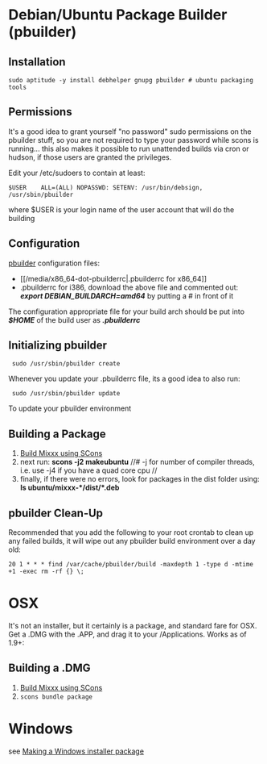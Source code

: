 # Debian/Ubuntu Package Builder (pbuilder)

## Installation

    sudo aptitude -y install debhelper gnupg pbuilder # ubuntu packaging tools

## Permissions

It's a good idea to grant yourself "no password" sudo permissions on the
pbuilder stuff, so you are not required to type your password while
scons is running... this also makes it possible to run unattended builds
via cron or hudson, if those users are granted the privileges.

Edit your /etc/sudoers to contain at least:

    $USER    ALL=(ALL) NOPASSWD: SETENV: /usr/bin/debsign, /usr/sbin/pbuilder

where $USER is your login name of the user account that will do the
building

## Configuration

[pbuilder](https://wiki.ubuntu.com/PbuilderHowto) configuration files:

  - [[/media/x86_64-dot-pbuilderrc|.pbuilderrc for x86\_64]]
  - .pbuilderrc for i386, download the above file and commented out:
    ***export DEBIAN\_BUILDARCH=amd64*** by putting a \# in front of it

The configuration appropriate file for your build arch should be put
into ***$HOME*** of the build user as ***.pbuilderrc***

## Initializing pbuilder

``` 
 sudo /usr/sbin/pbuilder create
```

Whenever you update your .pbuilderrc file, its a good idea to also run:

``` 
 sudo /usr/sbin/pbuilder update
```

To update your pbuilder environment

## Building a Package

1.  [Build Mixxx using SCons](compiling_on_linux)
2.  next run: **scons -j2 makeubuntu** //\# -j for number of compiler
    threads, i.e. use -j4 if you have a quad core cpu //
3.  finally, if there were no errors, look for packages in the dist
    folder using: **ls ubuntu/mixxx-\*/dist/\*.deb**

## pbuilder Clean-Up

Recommended that you add the following to your root crontab to clean up
any failed builds, it will wipe out any pbuilder build environment over
a day old:

    20 1 * * * find /var/cache/pbuilder/build -maxdepth 1 -type d -mtime +1 -exec rm -rf {} \;

# OSX

It's not an installer, but it certainly is a package, and standard fare
for OSX. Get a .DMG with the .APP, and drag it to your /Applications.
Works as of 1.9+:

## Building a .DMG

1.  [Build Mixxx using SCons](compiling_on_os_x)
2.  `scons bundle package`

# Windows

see [Making a Windows installer package](build_windows_installer)

